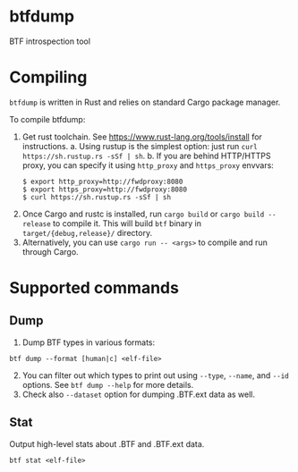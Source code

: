 # btfdump
BTF introspection tool

# Compiling
`btfdump` is written in Rust and relies on standard Cargo package manager.

To compile btfdump:
  1. Get rust toolchain. See https://www.rust-lang.org/tools/install for instructions. 
    a. Using rustup is the simplest option: just run `curl https://sh.rustup.rs -sSf | sh`.
    b. If you are behind HTTP/HTTPS proxy, you can specify it using `http_proxy` and `https_proxy` envvars:
      ```
      $ export http_proxy=http://fwdproxy:8080
      $ export https_proxy=http://fwdproxy:8080
      $ curl https://sh.rustup.rs -sSf | sh
      ```
  2. Once Cargo and rustc is installed, run `cargo build` or `cargo build --release` to compile it. This will build `btf` binary in `target/{debug,release}/` directory.
  3. Alternatively, you can use `cargo run -- <args>` to compile and run through Cargo.
  
# Supported commands

## Dump

1. Dump BTF types in various formats:
```
btf dump --format [human|c] <elf-file>
```
2. You can filter out which types to print out using `--type`, `--name`, and `--id` options. See `btf dump --help` for more details.
3. Check also `--dataset` option for dumping .BTF.ext data as well.

## Stat

Output high-level stats about .BTF and .BTF.ext data.

```
btf stat <elf-file>
```
  
